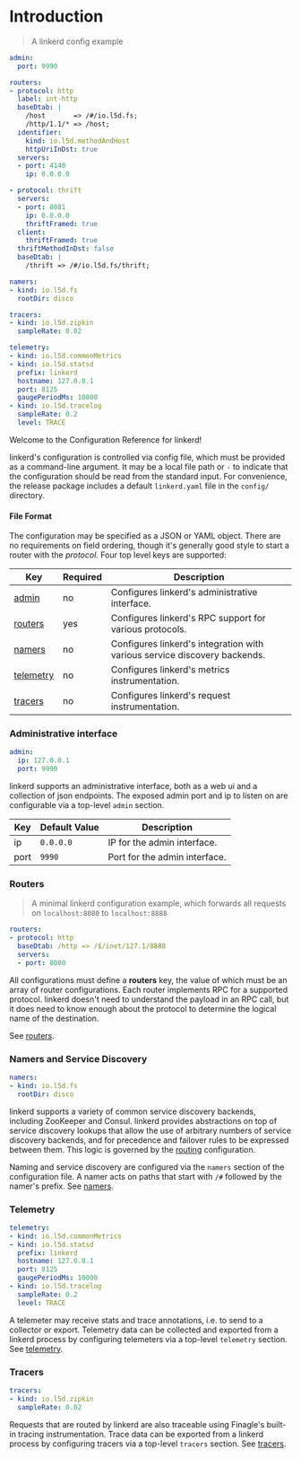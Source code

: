 # Introduction

> A linkerd config example

```yaml
admin:
  port: 9990

routers:
- protocol: http
  label: int-http
  baseDtab: |
    /host       => /#/io.l5d.fs;
    /http/1.1/* => /host;
  identifier:
    kind: io.l5d.methodAndHost
    httpUriInDst: true
  servers:
  - port: 4140
    ip: 0.0.0.0

- protocol: thrift
  servers:
  - port: 8081
    ip: 0.0.0.0
    thriftFramed: true
  client:
    thriftFramed: true
  thriftMethodInDst: false
  baseDtab: |
    /thrift => /#/io.l5d.fs/thrift;

namers:
- kind: io.l5d.fs
  rootDir: disco

tracers:
- kind: io.l5d.zipkin
  sampleRate: 0.02

telemetry:
- kind: io.l5d.commonMetrics
- kind: io.l5d.statsd
  prefix: linkerd
  hostname: 127.0.0.1
  port: 8125
  gaugePeriodMs: 10000
- kind: io.l5d.tracelog
  sampleRate: 0.2
  level: TRACE
```

Welcome to the Configuration Reference for linkerd!

linkerd's configuration is controlled via config file, which must be provided
as a command-line argument. It may be a local file path or `-` to
indicate that the configuration should be read from the standard input.
For convenience, the release package includes a default `linkerd.yaml` file in
the `config/` directory.

#### File Format

The configuration may be specified as a JSON or YAML object. There are no requirements on field ordering, though it's generally good style to start a router with the _protocol_. Four top level keys are supported:

Key | Required | Description
--- | -------- | -----------
[admin](#administrative-interface) | no | Configures linkerd's administrative interface.
[routers](#routers) | yes | Configures linkerd's RPC support for various protocols.
[namers](#namers-and-service-discovery) | no | Configures linkerd's integration with various service discovery backends.
[telemetry](#telemetry) | no | Configures linkerd's metrics instrumentation.
[tracers](#tracers) | no | Configures linkerd's request instrumentation.


### Administrative interface

```yaml
admin:
  ip: 127.0.0.1
  port: 9990
```

linkerd supports an administrative interface, both as a web ui and a collection
of json endpoints. The exposed admin port and ip to listen on are configurable
via a top-level `admin` section.

Key | Default Value | Description
--- | ------------- | -----------
ip | `0.0.0.0` | IP for the admin interface.
port | `9990` | Port for the admin interface.

### Routers

> A minimal linkerd configuration example, which forwards all requests on `localhost:8080` to `localhost:8888`

```yaml
routers:
- protocol: http
  baseDtab: /http => /$/inet/127.1/8888
  servers:
  - port: 8080
```

All configurations must define a **routers** key, the value of which
must be an array of router configurations. Each router implements RPC for a supported protocol. linkerd doesn't need to understand the payload in an RPC call, but it does need to know enough about the protocol to determine the logical name of the destination.

See [routers](#routers1).

### Namers and Service Discovery

```yaml
namers:
- kind: io.l5d.fs
  rootDir: disco
```

linkerd supports a variety of common service discovery backends, including
ZooKeeper and Consul. linkerd provides abstractions on top of service discovery
lookups that allow the use of arbitrary numbers of service discovery backends,
and for precedence and failover rules to be expressed between them. This logic
is governed by the [routing](#router-parameters) configuration.

Naming and service discovery are configured via the `namers` section of the
configuration file.  A namer acts on paths that start with `/#` followed by the
namer's prefix. See [namers](#namers).

### Telemetry

```yaml
telemetry:
- kind: io.l5d.commonMetrics
- kind: io.l5d.statsd
  prefix: linkerd
  hostname: 127.0.0.1
  port: 8125
  gaugePeriodMs: 10000
- kind: io.l5d.tracelog
  sampleRate: 0.2
  level: TRACE
```

A telemeter may receive stats and trace annotations, i.e. to send to a collector
or export. Telemetry data can be collected and exported from a linkerd process by
configuring telemeters via a top-level `telemetry` section. See
[telemetry](#telemetry14).

### Tracers

```yaml
tracers:
- kind: io.l5d.zipkin
  sampleRate: 0.02
```

Requests that are routed by linkerd are also traceable using Finagle's built-in
tracing instrumentation. Trace data can be exported from a linkerd process by
configuring tracers via a top-level `tracers` section. See [tracers](#tracers13).
